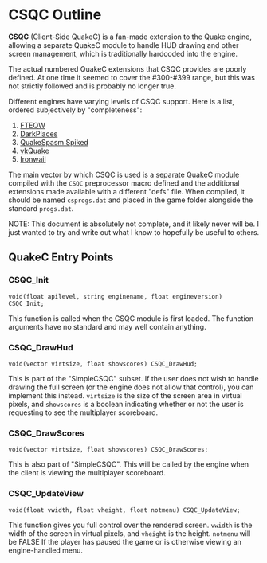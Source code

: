 
# CSQC Outline

**CSQC** (Client-Side QuakeC) is a fan-made extension to the Quake engine,
allowing a separate QuakeC module to handle HUD drawing and other screen
management, which is traditionally hardcoded into the engine.

The actual numbered QuakeC extensions that CSQC provides are poorly defined. At
one time it seemed to cover the #300-#399 range, but this was not strictly
followed and is probably no longer true.

Different engines have varying levels of CSQC support. Here is a list, ordered
subjectively by "completeness":

1. [FTEQW](https://www.fteqw.org/)
2. [DarkPlaces](https://hemebond.gitlab.io/darkplaces-www/)
3. [QuakeSpasm Spiked](https://triptohell.info/moodles/qss/)
4. [vkQuake](https://github.com/Novum/vkQuake)
5. [Ironwail](https://github.com/andrei-drexler/ironwail)

The main vector by which CSQC is used is a separate QuakeC module compiled with
the `CSQC` preprocessor macro defined and the additional extensions made
available with a different "defs" file. When compiled, it should be named
`csprogs.dat` and placed in the game folder alongside the standard `progs.dat`.

NOTE: This document is absolutely not complete, and it likely never will be. I
just wanted to try and write out what I know to hopefully be useful to others.

## QuakeC Entry Points

### CSQC_Init

`void(float apilevel, string enginename, float engineversion) CSQC_Init;`

This function is called when the CSQC module is first loaded. The function
arguments have no standard and may well contain anything.

### CSQC_DrawHud

`void(vector virtsize, float showscores) CSQC_DrawHud;`

This is part of the "SimpleCSQC" subset. If the user does not wish to handle
drawing the full screen (or the engine does not allow that control), you can
implement this instead. `virtsize` is the size of the screen area in virtual
pixels, and `showscores` is a boolean indicating whether or not the user is
requesting to see the multiplayer scoreboard.

### CSQC_DrawScores

`void(vector virtsize, float showscores) CSQC_DrawScores;`

This is also part of "SimpleCSQC". This will be called by the engine when the
client is viewing the multiplayer scoreboard.

### CSQC_UpdateView

`void(float vwidth, float vheight, float notmenu) CSQC_UpdateView;`

This function gives you full control over the rendered screen. `vwidth` is the
width of the screen in virtual pixels, and `vheight` is the height. `notmenu`
will be FALSE If the player has paused the game or is otherwise viewing an
engine-handled menu.
